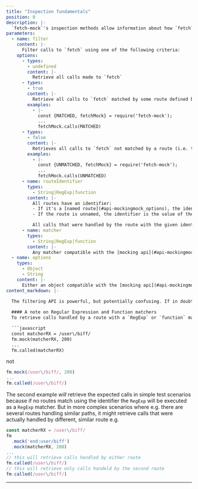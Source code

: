 ```yaml
---
title: "Inspection fundamentals"
position: 0
description: |-
  `fetch-mock`'s inspection methods allow information about how `fetch` was called to be retrieved after your application code has run. Most inspection methods take two arguments — `filter` and `options` — which allow individual, or groups of, `fetch` calls to be extracted and examined.
parameters:
  - name: filter
    content: |-
      Filter calls to `fetch` using one of the following criteria:
    options:
      - types:
        - undefined
        content: |-
          Retrieve all calls made to `fetch`
      - types:
        - true
        content: |-
          Retrieve all calls to `fetch` matched by some route defined by `fetch-mock`. `fetchMock.MATCHED` is an alias for `true` and may be used to make tests more readable
        examples:
          - |-
            const {MATCHED, fetchMock} = require('fetch-mock');
            ...
            fetchMock.calls(MATCHED)
      - types:
        - false
        content: |-
          Retrieves all calls to `fetch` not matched by a route (i.e. those handled by `catch()`, `spy()` or the `fallbackToNetwork` option). `fetchMock.UNMATCHED` is an alias for `false` and may be used to make tests more readable
        examples:
          - |-
            const {UNMATCHED, fetchMock} = require('fetch-mock');
            ...
            fetchMock.calls(UNMATCHED)
      - name: routeIdentifier
        types:
          - String|RegExp|function
        content: |-
          All routes have an identifier:
          - If it's a [named route](#api-mockingmock_options), the identifier is the route's `name`
          - If the route is unnamed, the identifier is the value of the `matcher` argument that was passed in to `.mock()`

          All calls that were handled by the route with the given identifier will be retrieved
      - name: matcher
        types:
          - String|RegExp|function
        content: |-
          Any matcher compatible with the [mocking api](#api-mockingmock_matcher) can be passed in to filter the calls arbitrarily. The matcher will be executed using exactly the same rules as the mocking api
  - name: options
    types:
      - Object
      - String
    content: |-
      Either an object compatible with the [mocking api](#api-mockingmock_options) or a string specifying a http method to filter by. This will be used to filter the list of calls further
content_markdown: |-
  
  The filtering API is powerful, but potentially confusing. If in doubt, [add a `name` to your route](#api-mockingmock_options), and pass that name in to retrieve exactly the calls you want.

  #### A note on Regular Expression and Function matchers
  To retrieve calls handled by a route with a `RegExp` or `function` matcher, use a reference to the exact `RegExp`|`function` you used in your mock, e.g.

  ```javascript
  const matcherRX = /user\/biff/
  fm.mock(matcherRX, 200)
  ...
  fm.called(matcherRX)
  ```

  not

  ```javascript
  fm.mock(/user\/biff/, 200)
  ...
  fm.called(/user\/biff/)
  ```

  The second example _will_ retrieve the expected calls in simple test scenarios because if no routes match using the identifier the `RegExp` will be executed as a `RegExp` matcher. But in more complex scenarios where e.g. there are several routes handling similar paths, it might retrieve calls that were actually handled by different, similar route e.g.

  ```javascript
  const matcherRX = /user\/biff/
  fm
    .mock('end:user/biff')
    .mock(matcherRX, 200)
  ...
  // this will retrieve calls handled by either route
  fm.called(/user\/biff/)
  // this will retrieve only calls handeld by the second route
  fm.called(/user\/biff/)
  ```
---
```

